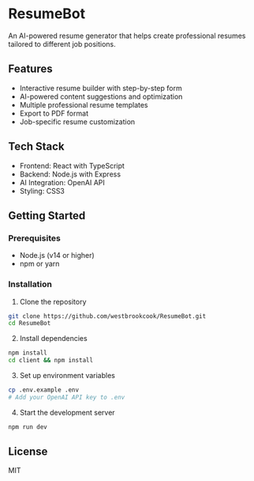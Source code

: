 # ResumeBot

An AI-powered resume generator that helps create professional resumes tailored to different job positions.

## Features

- Interactive resume builder with step-by-step form
- AI-powered content suggestions and optimization
- Multiple professional resume templates
- Export to PDF format
- Job-specific resume customization

## Tech Stack

- Frontend: React with TypeScript
- Backend: Node.js with Express
- AI Integration: OpenAI API
- Styling: CSS3

## Getting Started

### Prerequisites

- Node.js (v14 or higher)
- npm or yarn

### Installation

1. Clone the repository
```bash
git clone https://github.com/westbrookcook/ResumeBot.git
cd ResumeBot
```

2. Install dependencies
```bash
npm install
cd client && npm install
```

3. Set up environment variables
```bash
cp .env.example .env
# Add your OpenAI API key to .env
```

4. Start the development server
```bash
npm run dev
```

## License

MIT
